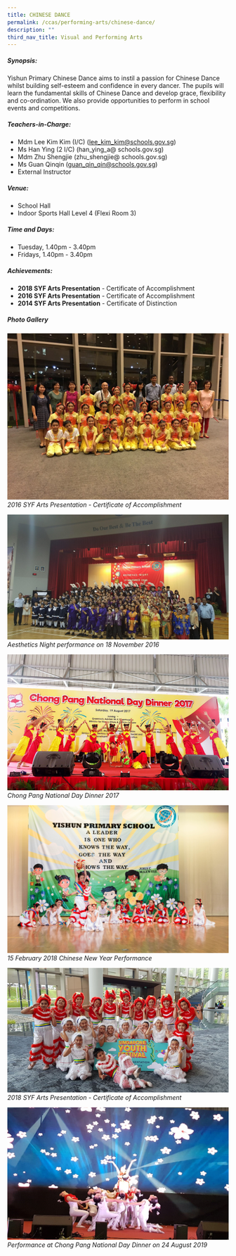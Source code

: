 ```yaml
---
title: CHINESE DANCE
permalink: /ccas/performing-arts/chinese-dance/
description: ""
third_nav_title: Visual and Performing Arts
---
```

##### Synopsis:
Yishun Primary Chinese Dance aims to instil a passion for Chinese Dance whilst building self-esteem and confidence in every dancer. The pupils will learn the fundamental skills of Chinese Dance and develop grace, flexibility and co-ordination. We also provide opportunities to perform in school events and competitions.

##### Teachers-in-Charge:
* Mdm Lee Kim Kim (I/C) (lee_kim_kim@schools.gov.sg)
* Ms Han Ying (2 I/C) (han_ying_a@ schools.gov.sg)
* Mdm Zhu Shengjie (zhu_shengjie@ schools.gov.sg)
* Ms Guan Qinqin (guan_qin_qin@schools.gov.sg)
* External Instructor

##### Venue:
* School Hall
* Indoor Sports Hall Level 4 (Flexi Room 3)

##### Time and Days:
* Tuesday, 1.40pm - 3.40pm
* Fridays, 1.40pm - 3.40pm

##### Achievements:
* **2018 SYF Arts Presentation** - Certificate of Accomplishment
* **2016 SYF Arts Presentation** - Certificate of Accomplishment
* **2014 SYF Arts Presentation** - Certificate of Distinction

##### Photo Gallery
![](/images/CCAs/Chinese%20Dance/2017ChineseDance_1.jpg)
*2016 SYF Arts Presentation - Certificate of Accomplishment*

![](/images/CCAs/Chinese%20Dance/2017ChineseDance_3.jpg)
*Aesthetics Night performance on 18 November 2016*

![](/images/CCAs/Chinese%20Dance/CL_Dance2017.jpg)
*Chong Pang National Day Dinner 2017*

![](/images/CCAs/Chinese%20Dance/2018%20CNY2.jpg)
*15 February 2018 Chinese New Year Performance*

![](/images/CCAs/Chinese%20Dance/2018%20Chinese%20Dance%201.png)
*2018 SYF Arts Presentation - Certificate of Accomplishment*

![](/images/CCAs/Chinese%20Dance/chinese%20dance%20t1%202020.jpg)
*Performance at Chong Pang National Day Dinner on 24 August 2019*
